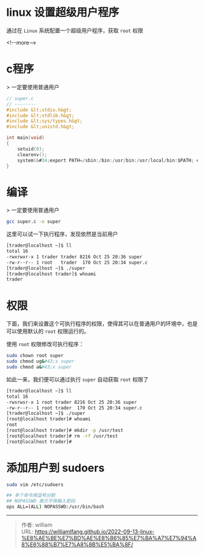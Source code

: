 # linux 设置超级用户程序


通过在 `Linux` 系统配置一个超级用户程序，获取 `root` 权限

&lt;!--more--&gt;

# c程序

&gt; 一定要使用普通用户

```c
// super.c
// --------
#include &lt;stdio.h&gt;
#include &lt;stdlib.h&gt;
#include &lt;sys/types.h&gt;
#include &lt;unistd.h&gt;

int main(void)
{
    setuid(0);
    clearenv();
    system(&#34;export PATH=/sbin:/bin:/usr/bin:/usr/local/bin:$PATH; export TERM=linux; /bin/bash&#34;);
}
```

# 编译

&gt; 一定要使用普通用户

```bash
gcc super.c -o super
```

这里可以试一下执行程序，发现依然是当前用户

```bash
[trader@localhost ~]$ ll
total 16
-rwxrwxr-x 1 trader trader 8216 Oct 25 20:36 super
-rw-r--r-- 1 root   trader  170 Oct 25 20:34 super.c
[trader@localhost ~]$ ./super
[trader@localhost trader]$ whoami
trader
```

# 权限

下面，我们来设置这个可执行程序的权限，使得其可以在普通用户的环境中，也是可以使用默认的 `root` 权限运行的。

使用 `root` 权限修改可执行程序：

```bash
sudo chown root super
sudo chmod ug&#43;s super
sudo chmod a&#43;x super
```

如此一来，我们便可以通过执行 `super` 自动获取 `root` 权限了

```bash
[trader@localhost ~]$ ll
total 16
-rwsrwsr-x 1 root trader 8216 Oct 25 20:36 super
-rw-r--r-- 1 root trader  170 Oct 25 20:34 super.c
[trader@localhost ~]$ ./super
[root@localhost trader]# whoami
root
[root@localhost trader]# mkdir -p /usr/test
[root@localhost trader]# rm -rf /usr/test
[root@localhost trader]#
```

# 添加用户到 sudoers

```bash
sudo vim /etc/sudoers

## 多个命令用逗号分割
## NOPASSWD 表示不用输入密码
ops ALL=(ALL) NOPASSWD:/usr/bin/bash
```


---

> 作者: william  
> URL: https://williamlfang.github.io/2022-09-13-linux-%E8%AE%BE%E7%BD%AE%E8%B6%85%E7%BA%A7%E7%94%A8%E6%88%B7%E7%A8%8B%E5%BA%8F/  

